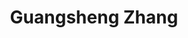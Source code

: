 ---
# Display name
title: Guangsheng Zhang

# Full name (for SEO)
first_name: Guangsheng
last_name: Zhang

# Username (this should match the folder name)
authors:
  - Guangsheng_Zhang

# Is this the primary user of the site?
superuser: false

# Role/position
role: Research Associate 

# Organizations/Affiliations
organizations:
  - name: University of Technology Sydney
    url: 'https://scholar.google.com/citations?user=k5HAXuIAAAAJ'

# Short bio (displayed in user profile at end of posts)
bio: Mr Guangsheng Zhang is an Research Associate at the University of Technology Sydney, specializing in trustworthy AI, security, safety and privacy, computer vision, and deep learning.

interests:
  - Trustworthy AI
  - Security, safety and privacy
  - Computer vision

education:
  courses:
    - course: "Ph.D. Candidate in Computer Science"
      institution: "University of Technology Sydney"
      year: Expected 2025

# Social/Academic Networking
# For available icons, see: https://docs.hugoblox.com/getting-started/page-builder/#icons
#   For an email link, use "fas" icon pack, "envelope" icon, and a link in the
#   form "mailto:your-email@example.com" or "#contact" for contact widget.
social:
  - icon: envelope
    icon_pack: fas
    link: "mailto:Guangsheng.Zhang@uts.edu.au"
  - icon: google-scholar
    icon_pack: ai
    link: "https://scholar.google.com/citations?user=k5HAXuIAAAAJ"
  - icon: orcid
    icon_pack: ai
    link: "https://orcid.org/0000-0002-9776-0529"
# Link to a PDF of your resume/CV from the About widget.
# To enable, copy your resume/CV to `static/files/cv.pdf` and uncomment the lines below.
# - icon: cv
#   icon_pack: ai
#   link: files/cv.pdf

# Enter email to display Gravatar (if Gravatar enabled in Config)
email: ''

# Organizational groups that you belong to (for People widget)
#   Set this to `[]` or comment out if you are not using People widget.
avatar: "Zhang.jpg"

user_groups:
  - Academic Staff
---